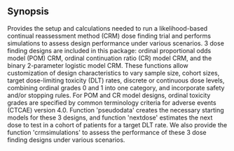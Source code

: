 ## Synopsis

Provides the setup and calculations needed to run a likelihood-based continual reassessment method (CRM) dose finding trial and performs simulations to assess design performance under various scenarios. 3 dose finding designs are included in this package: ordinal proportional odds model (POM) CRM, ordinal continuation ratio (CR) model CRM, and the binary 2-parameter logistic model CRM. These functions allow customization of design characteristics to vary sample size, cohort sizes, target dose-limiting toxicity (DLT) rates, discrete or continuous dose levels, combining ordinal grades 0 and 1 into one category, and incorporate safety and/or stopping rules. For POM and CR model designs, ordinal toxicity grades are specified by common terminology criteria for adverse events (CTCAE) version 4.0. Function 'pseudodata' creates the necessary starting models for these 3 designs, and function 'nextdose' estimates the next dose to test in a cohort of patients for a target DLT rate. We also provide the function 'crmsimulations' to assess the performance of these 3 dose finding designs under various scenarios.